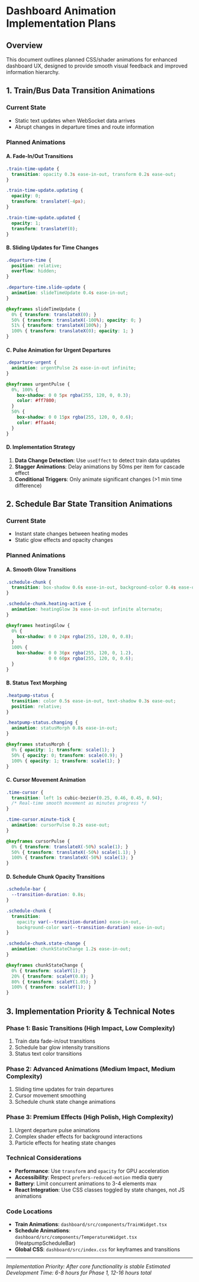 # Dashboard Animation Implementation Plans

## Overview
This document outlines planned CSS/shader animations for enhanced dashboard UX, designed to provide smooth visual feedback and improved information hierarchy.

## 1. Train/Bus Data Transition Animations

### Current State
- Static text updates when WebSocket data arrives
- Abrupt changes in departure times and route information

### Planned Animations

#### A. Fade-In/Out Transitions
```css
.train-time-update {
  transition: opacity 0.3s ease-in-out, transform 0.2s ease-out;
}

.train-time-update.updating {
  opacity: 0;
  transform: translateY(-4px);
}

.train-time-update.updated {
  opacity: 1;
  transform: translateY(0);
}
```

#### B. Sliding Updates for Time Changes
```css
.departure-time {
  position: relative;
  overflow: hidden;
}

.departure-time.slide-update {
  animation: slideTimeUpdate 0.4s ease-in-out;
}

@keyframes slideTimeUpdate {
  0% { transform: translateX(0); }
  50% { transform: translateX(-100%); opacity: 0; }
  51% { transform: translateX(100%); }
  100% { transform: translateX(0); opacity: 1; }
}
```

#### C. Pulse Animation for Urgent Departures
```css
.departure-urgent {
  animation: urgentPulse 2s ease-in-out infinite;
}

@keyframes urgentPulse {
  0%, 100% {
    box-shadow: 0 0 5px rgba(255, 120, 0, 0.3);
    color: #ff7800;
  }
  50% {
    box-shadow: 0 0 15px rgba(255, 120, 0, 0.6);
    color: #ffaa44;
  }
}
```

#### D. Implementation Strategy
1. **Data Change Detection**: Use `useEffect` to detect train data updates
2. **Stagger Animations**: Delay animations by 50ms per item for cascade effect
3. **Conditional Triggers**: Only animate significant changes (>1 min time difference)

## 2. Schedule Bar State Transition Animations

### Current State
- Instant state changes between heating modes
- Static glow effects and opacity changes

### Planned Animations

#### A. Smooth Glow Transitions
```css
.schedule-chunk {
  transition: box-shadow 0.6s ease-in-out, background-color 0.4s ease-out;
}

.schedule-chunk.heating-active {
  animation: heatingGlow 3s ease-in-out infinite alternate;
}

@keyframes heatingGlow {
  0% {
    box-shadow: 0 0 24px rgba(255, 120, 0, 0.8);
  }
  100% {
    box-shadow: 0 0 36px rgba(255, 120, 0, 1.2),
                0 0 60px rgba(255, 120, 0, 0.6);
  }
}
```

#### B. Status Text Morphing
```css
.heatpump-status {
  transition: color 0.5s ease-in-out, text-shadow 0.3s ease-out;
  position: relative;
}

.heatpump-status.changing {
  animation: statusMorph 0.8s ease-in-out;
}

@keyframes statusMorph {
  0% { opacity: 1; transform: scale(1); }
  50% { opacity: 0; transform: scale(0.9); }
  100% { opacity: 1; transform: scale(1); }
}
```

#### C. Cursor Movement Animation
```css
.time-cursor {
  transition: left 1s cubic-bezier(0.25, 0.46, 0.45, 0.94);
  /* Real-time smooth movement as minutes progress */
}

.time-cursor.minute-tick {
  animation: cursorPulse 0.2s ease-out;
}

@keyframes cursorPulse {
  0% { transform: translateX(-50%) scale(1); }
  50% { transform: translateX(-50%) scale(1.1); }
  100% { transform: translateX(-50%) scale(1); }
}
```

#### D. Schedule Chunk Opacity Transitions
```css
.schedule-bar {
  --transition-duration: 0.8s;
}

.schedule-chunk {
  transition:
    opacity var(--transition-duration) ease-in-out,
    background-color var(--transition-duration) ease-in-out;
}

.schedule-chunk.state-change {
  animation: chunkStateChange 1.2s ease-in-out;
}

@keyframes chunkStateChange {
  0% { transform: scaleY(1); }
  20% { transform: scaleY(0.8); }
  80% { transform: scaleY(1.05); }
  100% { transform: scaleY(1); }
}
```

## 3. Implementation Priority & Technical Notes

### Phase 1: Basic Transitions (High Impact, Low Complexity)
1. Train data fade-in/out transitions
2. Schedule bar glow intensity transitions
3. Status text color transitions

### Phase 2: Advanced Animations (Medium Impact, Medium Complexity)
1. Sliding time updates for train departures
2. Cursor movement smoothing
3. Schedule chunk state change animations

### Phase 3: Premium Effects (High Polish, High Complexity)
1. Urgent departure pulse animations
2. Complex shader effects for background interactions
3. Particle effects for heating state changes

### Technical Considerations
- **Performance**: Use `transform` and `opacity` for GPU acceleration
- **Accessibility**: Respect `prefers-reduced-motion` media query
- **Battery**: Limit concurrent animations to 3-4 elements max
- **React Integration**: Use CSS classes toggled by state changes, not JS animations

### Code Locations
- **Train Animations**: `dashboard/src/components/TrainWidget.tsx`
- **Schedule Animations**: `dashboard/src/components/TemperatureWidget.tsx` (HeatpumpScheduleBar)
- **Global CSS**: `dashboard/src/index.css` for keyframes and transitions

---

*Implementation Priority: After core functionality is stable*
*Estimated Development Time: 6-8 hours for Phase 1, 12-16 hours total*